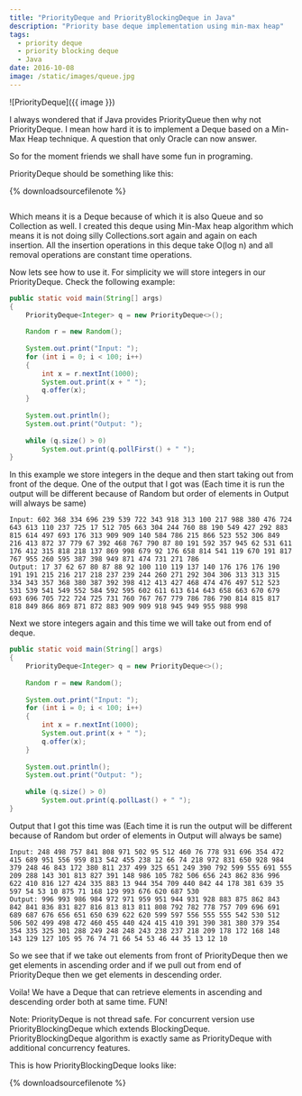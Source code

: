 ```yaml
---
title: "PriorityDeque and PriorityBlockingDeque in Java"
description: "Priority base deque implementation using min-max heap"
tags:
  - priority deque
  - priority blocking deque
  - Java
date: 2016-10-08
image: /static/images/queue.jpg
---
```

![PriorityDeque]({{ image }})

I always wondered that if Java provides PriorityQueue then why not PriorityDeque. I mean how hard it is to implement a Deque based on a Min-Max Heap technique. A question that only Oracle can now answer.

So for the moment friends we shall have some fun in programing. 

PriorityDeque should be something like this:

{% downloadsourcefilenote %}
<pre data-src="/static/java/PriorityDeque.java" data-range="12,51" data-download-link></pre>


Which means it is a Deque because of which it is also Queue and so Collection as well. I created this deque using Min-Max heap algorithm which means it is not doing silly Collections.sort again and again on each insertion. All the insertion operations in this deque take O(log n) and all removal operations are constant time operations.

Now lets see how to use it. For simplicity we will store integers in our PriorityDeque. Check the following example:

```java
public static void main(String[] args) 
{ 
    PriorityDeque<Integer> q = new PriorityDeque<>();
 
    Random r = new Random();
 
    System.out.print("Input: ");
    for (int i = 0; i < 100; i++) 
    { 
        int x = r.nextInt(1000);
        System.out.print(x + " ");
        q.offer(x); 
    } 
 
    System.out.println(); 
    System.out.print("Output: "); 
 
    while (q.size() > 0)
        System.out.print(q.pollFirst() + " "); 
}
```

In this example we store integers in the deque and then start taking out from front of the deque. One of the output that I got was (Each time it is run the output will be different because of Random but order of elements in Output will always be same)

```text
Input: 602 368 334 696 239 539 722 343 918 313 100 217 988 380 476 724 643 613 110 237 725 17 512 705 663 304 244 760 88 190 549 427 292 883 815 614 497 693 176 313 909 909 140 584 786 215 866 523 552 306 849 216 413 872 37 779 67 392 468 767 790 87 80 191 592 357 945 62 531 611 176 412 315 818 218 137 869 998 679 92 176 658 814 541 119 670 191 817 767 955 260 595 387 398 949 871 474 731 271 786
Output: 17 37 62 67 80 87 88 92 100 110 119 137 140 176 176 176 190 191 191 215 216 217 218 237 239 244 260 271 292 304 306 313 313 315 334 343 357 368 380 387 392 398 412 413 427 468 474 476 497 512 523 531 539 541 549 552 584 592 595 602 611 613 614 643 658 663 670 679 693 696 705 722 724 725 731 760 767 767 779 786 786 790 814 815 817 818 849 866 869 871 872 883 909 909 918 945 949 955 988 998
```

Next we store integers again and this time we will take out from end of deque.

```java
public static void main(String[] args)
{
    PriorityDeque<Integer> q = new PriorityDeque<>();
 
    Random r = new Random();
 
    System.out.print("Input: ");
    for (int i = 0; i < 100; i++)
    {
        int x = r.nextInt(1000);
        System.out.print(x + " ");
        q.offer(x);
    }
 
    System.out.println();
    System.out.print("Output: ");
 
    while (q.size() > 0)
        System.out.print(q.pollLast() + " ");
}
```

Output that I got this time was (Each time it is run the output will be different because of Random but order of elements in Output will always be same)

```text
Input: 248 498 757 841 808 971 502 95 512 460 76 778 931 696 354 472 415 689 951 556 959 813 542 455 238 12 66 74 218 972 831 650 928 984 379 248 46 843 172 380 811 237 499 325 651 249 390 792 599 555 691 555 209 288 143 301 813 827 391 148 986 105 782 506 656 243 862 836 996 622 410 816 127 424 335 883 13 944 354 709 440 842 44 178 381 639 35 597 54 53 10 875 71 168 129 993 676 620 687 530
Output: 996 993 986 984 972 971 959 951 944 931 928 883 875 862 843 842 841 836 831 827 816 813 813 811 808 792 782 778 757 709 696 691 689 687 676 656 651 650 639 622 620 599 597 556 555 555 542 530 512 506 502 499 498 472 460 455 440 424 415 410 391 390 381 380 379 354 354 335 325 301 288 249 248 248 243 238 237 218 209 178 172 168 148 143 129 127 105 95 76 74 71 66 54 53 46 44 35 13 12 10
```

So we see that if we take out elements from front of PriorityDeque then we get elements in ascending order and if we pull out from end of PriorityDeque then we get elements in descending order.

Voila! We have a Deque that can retrieve elements in ascending and descending order both at same time. FUN!

Note: PriorityDeque is not thread safe. For concurrent version use PriorityBlockingDeque which extends BlockingDeque. PriorityBlockingDeque algorithm is exactly same as PriorityDeque with additional concurrency features. 

This is how PriorityBlockingDeque looks like:

{% downloadsourcefilenote %}
<pre data-src="/static/java/PriorityBlockingDeque.java" data-range="12,59" data-download-link></pre>